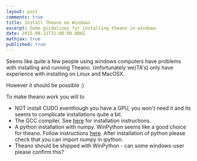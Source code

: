 ```yaml
---
layout: post
comments: true
title: Install Theano on Windows
excerpt: Some guidelines for installing theano in windows
date: 2015-08-21T11:00:00.000Z
mathjax: true
published: true
---
```



Seems like quite a few people using windows computers have problems with installing and running Theano. Unfortunately we(TA's) only have experience with installing on Linux and MacOSX.

However it should be possible :)

To make theano work you will to
 * NOT install CUDO eventhough you have a GPU, you won't need it and its seems to complicate installations quite a bit.
 * The GCC compiler. See [here](http://deeplearning.net/software/theano/install_windows.html#gcc) for installation instructions.
 * A python installation with numpy. WinPython seems like a good choice for theano. Follow instructions [here](http://deeplearning.net/software/theano/install_windows.html#scientific-python-distribution). After installation of python please check that you can import numpy in ipython.
 * Theano should be shipped with WinPython - can some windows-user please confirm this?






